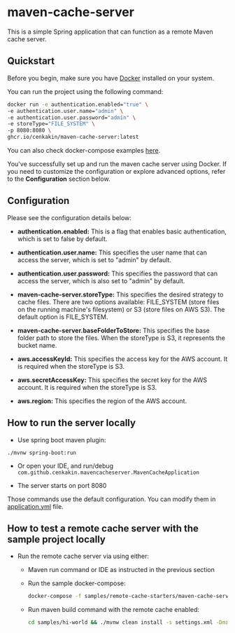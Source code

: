 # maven-cache-server

This is a simple Spring application that can function as a remote Maven cache server.

## Quickstart

Before you begin, make sure you have [Docker](https://www.docker.com/get-started) installed on your system.

You can run the project using the following command:

```bash
docker run -e authentication.enabled="true" \
-e authentication.user.name="admin" \
-e authentication.user.password="admin" \
-e storeType="FILE_SYSTEM" \
-p 8080:8080 \
ghcr.io/cenkakin/maven-cache-server:latest
```

You can also check docker-compose examples [here](samples/remote-cache-starters).

You've successfully set up and run the maven cache server using Docker. If you need to customize the configuration or
explore advanced options, refer to the **Configuration** section below.

## Configuration

Please see the configuration details below:

- **authentication.enabled:** This is a flag that enables basic authentication, which is set to false by default.

- **authentication.user.name:** This specifies the user name that can access the server, which is set to "admin" by default.

- **authentication.user.password:** This specifies the password that can access the server, which is also set to "admin" by default.

- **maven-cache-server.storeType:** This specifies the desired strategy to cache files. There are two options available: FILE_SYSTEM (store files on the running machine's filesystem) or S3 (store files on AWS S3). The default option is FILE_SYSTEM.

- **maven-cache-server.baseFolderToStore:** This specifies the base folder path to store the files. When the storeType is S3, it represents the bucket name.

- **aws.accessKeyId:** This specifies the access key for the AWS account. It is required when the storeType is S3.

- **aws.secretAccessKey:** This specifies the secret key for the AWS account. It is required when the storeType is S3.

- **aws.region:** This specifies the region of the AWS account.

## How to run the server locally

- Use spring boot maven plugin:

```
./mvnw spring-boot:run
```

- Or open your IDE, and run/debug `com.github.cenkakin.mavencacheserver.MavenCacheApplication`

- The server starts on port 8080

Those commands use the default configuration. You can modify them
in [application.yml](src/main/resources/application.yml) file.

## How to test a remote cache server with the sample project locally

- Run the remote cache server via using either:

    - Maven run command or IDE as instructed in the previous section

    - Run the sample docker-compose:
      ```bash
      docker-compose -f samples/remote-cache-starters/maven-cache-server-docker-compose.yml up
      ```

    - Run maven build command with the remote cache enabled:
      ```bash
      cd samples/hi-world && ./mvnw clean install -s settings.xml -Dmaven.build.cache.remote.enabled=true -Dmaven.build.cache.remote.save.enabled=true && cd ../..
      ```
